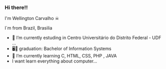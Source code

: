 ### Hi there!!
 I'm Wellington Carvalho ☠

 I´m from Brazil, Brasilia




- 🔭 I’m currently estuding in Centro Universitário do Distrito Federal - UDF  ...
- 🖥💾 graduation: Bachelor of Information Systems
- 🌱 I’m currently learning C, HTML, CSS, PHP , JAVA
- I want learn everything about computer...



